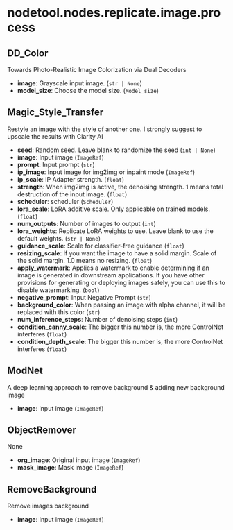 # nodetool.nodes.replicate.image.process

## DD_Color

Towards Photo-Realistic Image Colorization via Dual Decoders

- **image**: Grayscale input image. (`str | None`)
- **model_size**: Choose the model size. (`Model_size`)

## Magic_Style_Transfer

Restyle an image with the style of another one. I strongly suggest to upscale the results with Clarity AI

- **seed**: Random seed. Leave blank to randomize the seed (`int | None`)
- **image**: Input image (`ImageRef`)
- **prompt**: Input prompt (`str`)
- **ip_image**: Input image for img2img or inpaint mode (`ImageRef`)
- **ip_scale**: IP Adapter strength. (`float`)
- **strength**: When img2img is active, the denoising strength. 1 means total destruction of the input image. (`float`)
- **scheduler**: scheduler (`Scheduler`)
- **lora_scale**: LoRA additive scale. Only applicable on trained models. (`float`)
- **num_outputs**: Number of images to output (`int`)
- **lora_weights**: Replicate LoRA weights to use. Leave blank to use the default weights. (`str | None`)
- **guidance_scale**: Scale for classifier-free guidance (`float`)
- **resizing_scale**: If you want the image to have a solid margin. Scale of the solid margin. 1.0 means no resizing. (`float`)
- **apply_watermark**: Applies a watermark to enable determining if an image is generated in downstream applications. If you have other provisions for generating or deploying images safely, you can use this to disable watermarking. (`bool`)
- **negative_prompt**: Input Negative Prompt (`str`)
- **background_color**: When passing an image with alpha channel, it will be replaced with this color (`str`)
- **num_inference_steps**: Number of denoising steps (`int`)
- **condition_canny_scale**: The bigger this number is, the more ControlNet interferes (`float`)
- **condition_depth_scale**: The bigger this number is, the more ControlNet interferes (`float`)

## ModNet

A deep learning approach to remove background & adding new background image

- **image**: input image (`ImageRef`)

## ObjectRemover

None

- **org_image**: Original input image (`ImageRef`)
- **mask_image**: Mask image (`ImageRef`)

## RemoveBackground

Remove images background

- **image**: Input image (`ImageRef`)

